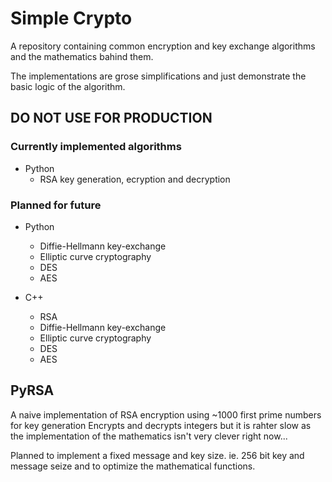 # Simple Crypto

A repository containing common encryption and key exchange algorithms and the mathematics bahind them.

The implementations are grose simplifications and just demonstrate the basic logic of the algorithm.

## DO NOT USE FOR PRODUCTION

### Currently implemented algorithms
- Python
    - RSA key generation, ecryption and decryption

### Planned for future
- Python
    - Diffie-Hellmann key-exchange
    - Elliptic curve cryptography
    - DES
    - AES

- C++
    - RSA
    - Diffie-Hellmann key-exchange
    - Elliptic curve cryptography
    - DES
    - AES

## PyRSA

A naive implementation of RSA encryption using ~1000 first prime numbers for key generation
Encrypts and decrypts integers but it is rahter slow as the implementation of the mathematics isn't very clever right now...

Planned to implement a fixed message and key size. ie. 256 bit key and message seize and to optimize the mathematical functions.